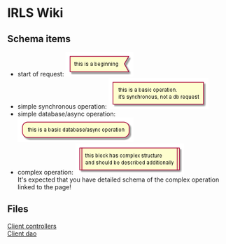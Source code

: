 # IRLS Wiki


## Schema items

* start of request: ![begin](img/begin.png)
* simple synchronous operation: ![simple_op](img/simple_op.png)
* simple database/async operation: ![begin](img/simple_db.png)
* complex operation: ![begin](img/complex.png)  
It's expected that you have detailed schema of the complex operation linked to the page!


## Files

[Client controllers](controllers.md)  
[Client dao](dao.md)  
